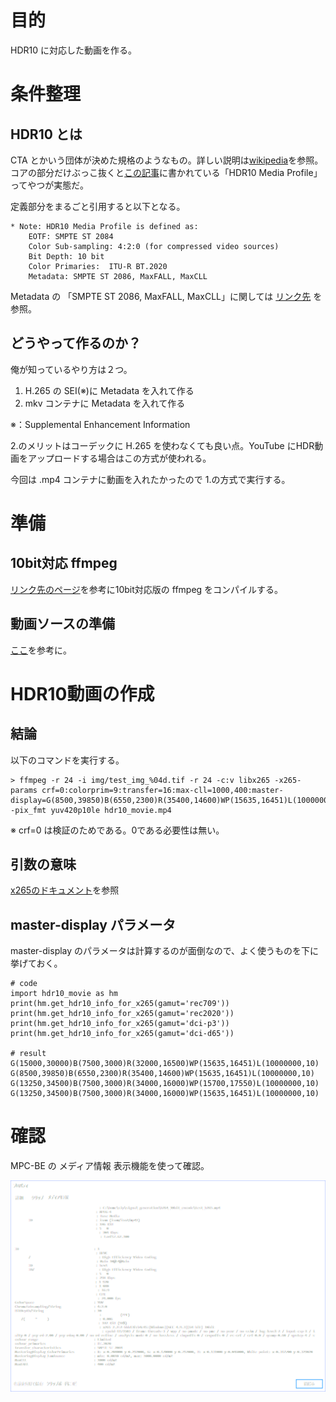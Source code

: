 # 目的
HDR10 に対応した動画を作る。

# 条件整理

## HDR10 とは

CTA とかいう団体が決めた規格のようなもの。詳しい説明は[wikipedia](https://en.wikipedia.org/wiki/High-dynamic-range_video#HDR10)を参照。コアの部分だけぶっこ抜くと[この記事](https://www.cta.tech/News/Press-Releases/2015/August/CEA-Defines-%E2%80%98HDR-Compatible%E2%80%99-Displays.aspx)に書かれている「HDR10 Media Profile」ってやつが実態だ。

定義部分をまるごと引用すると以下となる。

```
* Note: HDR10 Media Profile is defined as:
    EOTF: SMPTE ST 2084
    Color Sub-sampling: 4:2:0 (for compressed video sources)
    Bit Depth: 10 bit
    Color Primaries:  ITU-R BT.2020
    Metadata: SMPTE ST 2086, MaxFALL, MaxCLL 
```

Metadata の 「SMPTE ST 2086, MaxFALL, MaxCLL」に関しては [リンク先](https://www.linkedin.com/pulse/hdr-10-metadata-smpte-st2086-maxfall-maxcll-carlos-carmona) を参照。

## どうやって作るのか？
俺が知っているやり方は２つ。

1. H.265 の SEI(※)に Metadata を入れて作る
2. mkv コンテナに Metadata を入れて作る

※：Supplemental Enhancement Information

2.のメリットはコーデックに H.265 を使わなくても良い点。YouTube にHDR動画をアップロードする場合はこの方式が使われる。

今回は .mp4 コンテナに動画を入れたかったので 1.の方式で実行する。

# 準備

## 10bit対応 ffmpeg
[リンク先のページ](https://github.com/toru-ver4/sip/tree/develop/signal_generation/ffmpeg_tiff#annex-a-10bit-hevc-encode)を参考に10bit対応版の ffmpeg をコンパイルする。

## 動画ソースの準備
[ここ](https://github.com/toru-ver4/sip/tree/feature/OpenColorIO/signal_generation/h264_10bit_encode)を参考に。

# HDR10動画の作成

## 結論
以下のコマンドを実行する。

```
> ffmpeg -r 24 -i img/test_img_%04d.tif -r 24 -c:v libx265 -x265-params crf=0:colorprim=9:transfer=16:max-cll=1000,400:master-display=G(8500,39850)B(6550,2300)R(35400,14600)WP(15635,16451)L(10000000,10) -pix_fmt yuv420p10le hdr10_movie.mp4
```

※ crf=0 は検証のためである。0である必要性は無い。

## 引数の意味
[x265のドキュメント](https://x265.readthedocs.io/en/default/cli.html#cmdoption-colorprim)を参照

## master-display パラメータ
master-display のパラメータは計算するのが面倒なので、よく使うものを下に挙げておく。

```
# code
import hdr10_movie as hm
print(hm.get_hdr10_info_for_x265(gamut='rec709'))
print(hm.get_hdr10_info_for_x265(gamut='rec2020'))
print(hm.get_hdr10_info_for_x265(gamut='dci-p3'))
print(hm.get_hdr10_info_for_x265(gamut='dci-d65'))

# result
G(15000,30000)B(7500,3000)R(32000,16500)WP(15635,16451)L(10000000,10)
G(8500,39850)B(6550,2300)R(35400,14600)WP(15635,16451)L(10000000,10)
G(13250,34500)B(7500,3000)R(34000,16000)WP(15700,17550)L(10000000,10)
G(13250,34500)B(7500,3000)R(34000,16000)WP(15635,16451)L(10000000,10)
```

# 確認
MPC-BE の メディア情報 表示機能を使って確認。

![verfy](verify.png)